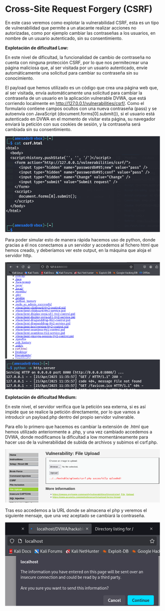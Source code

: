 # Cross-Site Request Forgery (CSRF)

En este caso veremos como explotar la vulnerabilidad CSRF, esta es un tipo de vulnerabilidad que permite a un atacante realizar acciones no autorizadas, como por ejemplo cambiar las contraseñas a los usuarios, en nombre de un usuario autenticado, sin su consentimiento.

**Explotación de dificultad Low:**

En este nivel de dificultad, la funcionalidad de cambio de contraseña no cuenta con ninguna protección CSRF, por lo que nos permitecrear una página maliciosa que, al ser visitada por un usuario autenticado, envíe automáticamente una solicitud para cambiar su contraseña sin su conocimiento.

El payload que hemos utilizado es un código que crea una página web que, al ser visitada, envía automáticamente una solicitud para cambiar la contraseña de un usuario en la aplicación vulnerable DVWA, que está corriendo localmente en http://127.0.0.1/vulnerabilities/csrf/. Como el formulario contiene campos ocultos con una nueva contraseña (pass) y se autoenvía con JavaScript (document.forms[0].submit()), si el usuario está autenticado en DVWA en el momento de visitar esta página, su navegador enviará la petición con sus cookies de sesión, y la contraseña será cambiada sin su consentimiento.

![L1](./Assets/CSRF/LOW%20-%201.png)

Para poder simular esto de manera rápida hacemos uso de python, donde gracias a él nos conectamos a un servidor y accedemos al fichero html que hemos creado, y deberíamos ver este output, en la máquina que aloja el servidor http.

![L2](./Assets/CSRF/LOW%20-%201.5.png)
![L3](./Assets/CSRF/LOW%20-%202.png)

**Explotación de dificultad Medium:**

En este nivel, el servidor verifica que la petición sea externa, si es así impide que se realice la petición directamente, por lo que vamos a introducir un payload.php dentro del propio servidor vulnerable.

Para ello lo primero que hacemos es cambiar la extensión de .html que hemos utilizado anteriormente a .php, y una vez cambiado accedemos a DVWA, donde modificamos la dificultad a low momentáneamente para hacer uso de la vulnerabilidad de subida de archivos y subimos el csrf.php.

![M1](./Assets/CSRF/MEDIUM%20-%202.png)

Tras eso accedemos a la URL donde se almacena el php y veremos el siguiente mensaje, que una vez aceptado se cambiará la contraseña.

![M2](./Assets/CSRF/MEDIUM%20-%203.png)
